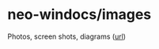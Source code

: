 # neo-windocs/images

Photos, screen shots, diagrams ([url](https://github.com/mwherman2000/neo-windocs/images))
